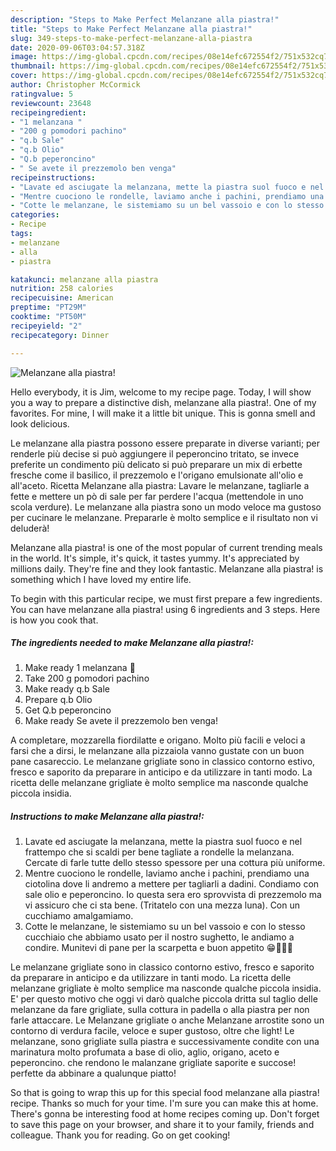 ```yaml
---
description: "Steps to Make Perfect Melanzane alla piastra!"
title: "Steps to Make Perfect Melanzane alla piastra!"
slug: 349-steps-to-make-perfect-melanzane-alla-piastra
date: 2020-09-06T03:04:57.318Z
image: https://img-global.cpcdn.com/recipes/08e14efc672554f2/751x532cq70/melanzane-alla-piastra-recipe-main-photo.jpg
thumbnail: https://img-global.cpcdn.com/recipes/08e14efc672554f2/751x532cq70/melanzane-alla-piastra-recipe-main-photo.jpg
cover: https://img-global.cpcdn.com/recipes/08e14efc672554f2/751x532cq70/melanzane-alla-piastra-recipe-main-photo.jpg
author: Christopher McCormick
ratingvalue: 5
reviewcount: 23648
recipeingredient:
- "1 melanzana "
- "200 g pomodori pachino"
- "q.b Sale"
- "q.b Olio"
- "Q.b peperoncino"
- " Se avete il prezzemolo ben venga"
recipeinstructions:
- "Lavate ed asciugate la melanzana, mette la piastra suol fuoco e nel frattempo che si scaldi per bene tagliate a rondelle la melanzana. Cercate di farle tutte dello stesso spessore per una cottura più uniforme."
- "Mentre cuociono le rondelle, laviamo anche i pachini, prendiamo una ciotolina dove li andremo a mettere per tagliarli a dadini. Condiamo con sale olio e peperoncino. Io questa sera ero sprovvista di prezzemolo ma vi assicuro che ci sta bene. (Tritatelo con una mezza luna). Con un cucchiamo amalgamiamo."
- "Cotte le melanzane, le sistemiamo su un bel vassoio e con lo stesso cucchiaio che abbiamo usato per il nostro sughetto, le andiamo a condire. Munitevi di pane per la scarpetta e buon appetito 😁🧏🏻‍♀️"
categories:
- Recipe
tags:
- melanzane
- alla
- piastra

katakunci: melanzane alla piastra 
nutrition: 258 calories
recipecuisine: American
preptime: "PT29M"
cooktime: "PT50M"
recipeyield: "2"
recipecategory: Dinner

---
```



![Melanzane alla piastra!](https://img-global.cpcdn.com/recipes/08e14efc672554f2/751x532cq70/melanzane-alla-piastra-recipe-main-photo.jpg)

Hello everybody, it is Jim, welcome to my recipe page. Today, I will show you a way to prepare a distinctive dish, melanzane alla piastra!. One of my favorites. For mine, I will make it a little bit unique. This is gonna smell and look delicious.

Le melanzane alla piastra possono essere preparate in diverse varianti; per renderle più decise si può aggiungere il peperoncino tritato, se invece preferite un condimento più delicato si può preparare un mix di erbette fresche come il basilico, il prezzemolo e l&#39;origano emulsionate all&#39;olio e all&#39;aceto. Ricetta Melanzane alla piastra: Lavare le melanzane, tagliarle a fette e mettere un pò di sale per far perdere l&#39;acqua (mettendole in uno scola verdure). Le melanzane alla piastra sono un modo veloce ma gustoso per cucinare le melanzane. Prepararle è molto semplice e il risultato non vi deluderà!

Melanzane alla piastra! is one of the most popular of current trending meals in the world. It's simple, it's quick, it tastes yummy. It's appreciated by millions daily. They're fine and they look fantastic. Melanzane alla piastra! is something which I have loved my entire life.


To begin with this particular recipe, we must first prepare a few ingredients. You can have melanzane alla piastra! using 6 ingredients and 3 steps. Here is how you cook that.

<!--inarticleads1-->

##### The ingredients needed to make Melanzane alla piastra!:

1. Make ready 1 melanzana 🍆
1. Take 200 g pomodori pachino
1. Make ready q.b Sale
1. Prepare q.b Olio
1. Get Q.b peperoncino
1. Make ready  Se avete il prezzemolo ben venga!


A completare, mozzarella fiordilatte e origano. Molto più facili e veloci a farsi che a dirsi, le melanzane alla pizzaiola vanno gustate con un buon pane casareccio. Le melanzane grigliate sono in classico contorno estivo, fresco e saporito da preparare in anticipo e da utilizzare in tanti modo. La ricetta delle melanzane grigliate è molto semplice ma nasconde qualche piccola insidia. 

<!--inarticleads2-->

##### Instructions to make Melanzane alla piastra!:

1. Lavate ed asciugate la melanzana, mette la piastra suol fuoco e nel frattempo che si scaldi per bene tagliate a rondelle la melanzana. Cercate di farle tutte dello stesso spessore per una cottura più uniforme.
1. Mentre cuociono le rondelle, laviamo anche i pachini, prendiamo una ciotolina dove li andremo a mettere per tagliarli a dadini. Condiamo con sale olio e peperoncino. Io questa sera ero sprovvista di prezzemolo ma vi assicuro che ci sta bene. (Tritatelo con una mezza luna). Con un cucchiamo amalgamiamo.
1. Cotte le melanzane, le sistemiamo su un bel vassoio e con lo stesso cucchiaio che abbiamo usato per il nostro sughetto, le andiamo a condire. Munitevi di pane per la scarpetta e buon appetito 😁🧏🏻‍♀️


Le melanzane grigliate sono in classico contorno estivo, fresco e saporito da preparare in anticipo e da utilizzare in tanti modo. La ricetta delle melanzane grigliate è molto semplice ma nasconde qualche piccola insidia. E&#39; per questo motivo che oggi vi darò qualche piccola dritta sul taglio delle melanzane da fare grigliate, sulla cottura in padella o alla piastra per non farle attaccare. Le Melanzane grigliate o anche Melanzane arrostite sono un contorno di verdura facile, veloce e super gustoso, oltre che light! Le melanzane, sono grigliate sulla piastra e successivamente condite con una marinatura molto profumata a base di olio, aglio, origano, aceto e peperoncino. che rendono le malanzane grigliate saporite e succose! perfette da abbinare a qualunque piatto! 

So that is going to wrap this up for this special food melanzane alla piastra! recipe. Thanks so much for your time. I'm sure you can make this at home. There's gonna be interesting food at home recipes coming up. Don't forget to save this page on your browser, and share it to your family, friends and colleague. Thank you for reading. Go on get cooking!
